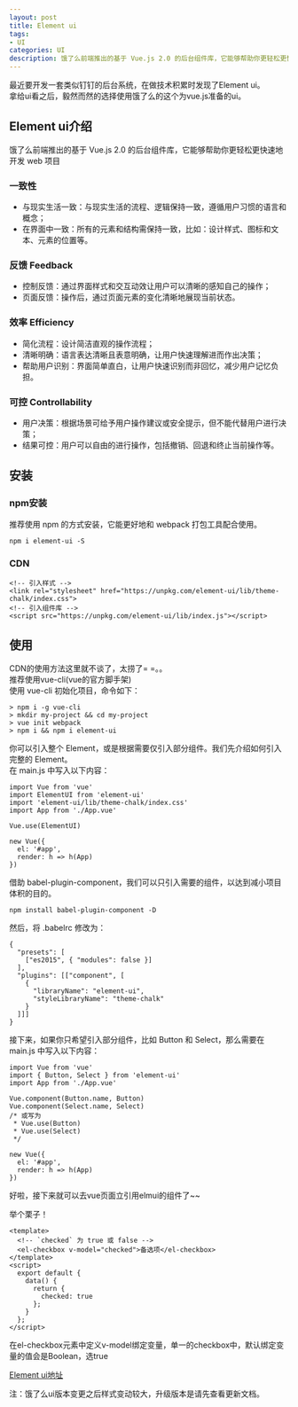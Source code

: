 ```yaml
---
layout: post
title: Element ui
tags:
- UI
categories: UI
description: 饿了么前端推出的基于 Vue.js 2.0 的后台组件库，它能够帮助你更轻松更快速地开发 web 项目
---
```




<!-- more -->

最近要开发一套类似钉钉的后台系统，在做技术积累时发现了Element ui。<br/>
拿给ui看之后，毅然而然的选择使用饿了么的这个为vue.js准备的ui。

## Element ui介绍

饿了么前端推出的基于 Vue.js 2.0 的后台组件库，它能够帮助你更轻松更快速地开发 web 项目<br/>

### 一致性
- 与现实生活一致：与现实生活的流程、逻辑保持一致，遵循用户习惯的语言和概念；
- 在界面中一致：所有的元素和结构需保持一致，比如：设计样式、图标和文本、元素的位置等。

### 反馈 Feedback
- 控制反馈：通过界面样式和交互动效让用户可以清晰的感知自己的操作；
- 页面反馈：操作后，通过页面元素的变化清晰地展现当前状态。

### 效率 Efficiency
- 简化流程：设计简洁直观的操作流程；
- 清晰明确：语言表达清晰且表意明确，让用户快速理解进而作出决策；
- 帮助用户识别：界面简单直白，让用户快速识别而非回忆，减少用户记忆负担。

### 可控 Controllability
- 用户决策：根据场景可给予用户操作建议或安全提示，但不能代替用户进行决策；
- 结果可控：用户可以自由的进行操作，包括撤销、回退和终止当前操作等。

## 安装
### npm安装
推荐使用 npm 的方式安装，它能更好地和 webpack 打包工具配合使用。
```
npm i element-ui -S
```

### CDN
```
<!-- 引入样式 -->
<link rel="stylesheet" href="https://unpkg.com/element-ui/lib/theme-chalk/index.css">
<!-- 引入组件库 -->
<script src="https://unpkg.com/element-ui/lib/index.js"></script>
```

## 使用
CDN的使用方法这里就不谈了，太捞了= =。。<br/>
推荐使用vue-cli(vue的官方脚手架)<br/>
使用 vue-cli 初始化项目，命令如下：
```
> npm i -g vue-cli
> mkdir my-project && cd my-project
> vue init webpack
> npm i && npm i element-ui
```

你可以引入整个 Element，或是根据需要仅引入部分组件。我们先介绍如何引入完整的 Element。<br/>
在 main.js 中写入以下内容：
```
import Vue from 'vue'
import ElementUI from 'element-ui'
import 'element-ui/lib/theme-chalk/index.css'
import App from './App.vue'

Vue.use(ElementUI)

new Vue({
  el: '#app',
  render: h => h(App)
})
```

借助 babel-plugin-component，我们可以只引入需要的组件，以达到减小项目体积的目的。<br/>
```
npm install babel-plugin-component -D
```

然后，将 .babelrc 修改为：
```
{
  "presets": [
    ["es2015", { "modules": false }]
  ],
  "plugins": [["component", [
    {
      "libraryName": "element-ui",
      "styleLibraryName": "theme-chalk"
    }
  ]]]
}
```

接下来，如果你只希望引入部分组件，比如 Button 和 Select，那么需要在 main.js 中写入以下内容：
```
import Vue from 'vue'
import { Button, Select } from 'element-ui'
import App from './App.vue'

Vue.component(Button.name, Button)
Vue.component(Select.name, Select)
/* 或写为
 * Vue.use(Button)
 * Vue.use(Select)
 */

new Vue({
  el: '#app',
  render: h => h(App)
})
```

好啦，接下来就可以去vue页面立引用elmui的组件了~~<br/>

举个栗子！
```
<template>
  <!-- `checked` 为 true 或 false -->
  <el-checkbox v-model="checked">备选项</el-checkbox>
</template>
<script>
  export default {
    data() {
      return {
        checked: true
      };
    }
  };
</script>
```
在el-checkbox元素中定义v-model绑定变量，单一的checkbox中，默认绑定变量的值会是Boolean，选true<br/>

[Element ui地址](http://element-cn.eleme.io/#/zh-CN/component/installation)

注：饿了么ui版本变更之后样式变动较大，升级版本是请先查看更新文档。














